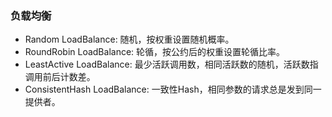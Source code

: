 ### 负载均衡

* Random LoadBalance: 随机，按权重设置随机概率。
* RoundRobin LoadBalance: 轮循，按公约后的权重设置轮循比率。
* LeastActive LoadBalance: 最少活跃调用数，相同活跃数的随机，活跃数指调用前后计数差。
* ConsistentHash LoadBalance: 一致性Hash，相同参数的请求总是发到同一提供者。
